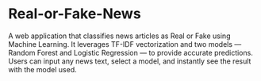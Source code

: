 # Real-or-Fake-News
A web application that classifies news articles as Real or Fake using Machine Learning. It leverages TF-IDF vectorization and two models — Random Forest and Logistic Regression — to provide accurate predictions. Users can input any news text, select a model, and instantly see the result with the model used.
